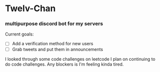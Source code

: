 # Twelv-Chan
<h3> multipurpose discord bot for my servers </h3>

Current goals:

- [ ] Add a verification method for new users
- [ ] Grab tweets and put them in announcements

I looked through some code challenges on leetcode
I plan on continuing to do code challenges. Any blockers is I'm feeling kinda tired.
